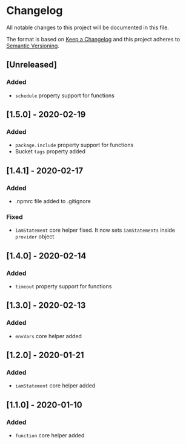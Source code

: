 # Changelog
All notable changes to this project will be documented in this file.

The format is based on [Keep a Changelog](http://keepachangelog.com/en/1.0.0/)
and this project adheres to [Semantic Versioning](http://semver.org/spec/v2.0.0.html).

## [Unreleased]
### Added
- `schedule` property support for functions

## [1.5.0] - 2020-02-19
### Added
- `package.include` property support for functions
- Bucket `tags` property added

## [1.4.1] - 2020-02-17
### Added
- .npmrc file added to .gitignore

### Fixed
- `iamStatement` core helper fixed. It now sets `iamStatements` inside `provider` object

## [1.4.0] - 2020-02-14
### Added
- `timeout` property support for functions

## [1.3.0] - 2020-02-13
### Added
- `envVars` core helper added

## [1.2.0] - 2020-01-21
### Added
- `iamStatement` core helper added

## [1.1.0] - 2020-01-10
### Added
- `function` core helper added
